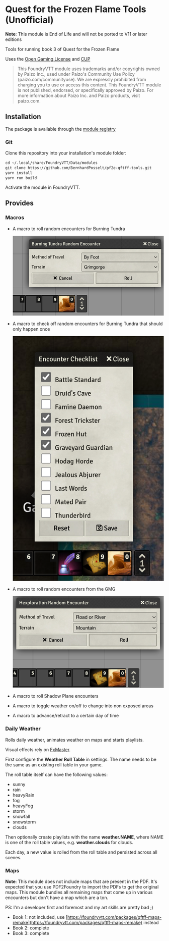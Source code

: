 # Quest for the Frozen Flame Tools (Unofficial)

**Note**: This module is End of Life and will not be ported to V11 or later editions

Tools for running book 3 of Quest for the Frozen Flame

Uses the [Open Gaming License](./OpenGameLicense.md) and [CUP](https://paizo.com/community/communityuse)

> This FoundryVTT module uses trademarks and/or copyrights owned by Paizo Inc., used under Paizo's Community Use Policy (paizo.com/communityuse). We are expressly prohibited from charging you to use or access this content. This FoundryVTT module is not published, endorsed, or specifically approved by Paizo. For more information about Paizo Inc. and Paizo products, visit paizo.com.

## Installation

The package is available through the [module registry](https://foundryvtt.com/packages/pf2e-qftff-tools)

### Git

Clone this repository into your installation's module folder:

    cd ~/.local/share/FoundryVTT/Data/modules
    git clone https://github.com/BernhardPosselt/pf2e-qftff-tools.git 
    yarn install
    yarn run build

Activate the module in FoundryVTT.

## Provides


### Macros

* A macro to roll random encounters for Burning Tundra
  
  ![Macro](./docs/img/burning-tundra-random-encounter-macro.png)

* A macro to check off random encounters for Burning Tundra that should only happen once

  ![Macro](./docs/img/encounter-checklist.png)

* A macro to roll random encounters from the GMG

  ![Macro](./docs/img/hexploration-random-encounter-macro.png)

* A macro to roll Shadow Plane encounters

* A macro to toggle weather on/off to change into non exposed areas
 
* A macro to advance/retract to a certain day of time

### Daily Weather

Rolls daily weather, animates weather on maps and starts playlists.

Visual effects rely on [FxMaster](https://foundryvtt.com/packages/fxmaster).

First configure the **Weather Roll Table** in settings. The name needs to be the same as an existing roll table in your game.

The roll table itself can have the following values:

* sunny
* rain
* heavyRain
* fog
* heavyFog
* storm
* snowfall
* snowstorm
* clouds

Then optionally create playlists with the name **weather.NAME**, where NAME is one of the roll table values, e.g. **weather.clouds** for clouds.

Each day, a new value is rolled from the roll table and persisted across all scenes.

### Maps

**Note**: This module does not include maps that are present in the PDF. It's expected that you use PDF2Foundry to import the PDFs to get the original maps. This module bundles all remaining maps that come up in various encounters but don't have a map which are a ton.

PS: I'm a developer first and foremost and my art skills are pretty bad ;)

* Book 1: not included, use [https://foundryvtt.com/packages/qftff-maps-remake](https://foundryvtt.com/packages/qftff-maps-remake) instead
* Book 2: complete
* Book 3: complete
